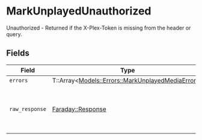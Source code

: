 # MarkUnplayedUnauthorized

Unauthorized - Returned if the X-Plex-Token is missing from the header or query.


## Fields

| Field                                                                                               | Type                                                                                                | Required                                                                                            | Description                                                                                         |
| --------------------------------------------------------------------------------------------------- | --------------------------------------------------------------------------------------------------- | --------------------------------------------------------------------------------------------------- | --------------------------------------------------------------------------------------------------- |
| `errors`                                                                                            | T::Array<[Models::Errors::MarkUnplayedMediaErrors](../../models/errors/markunplayedmediaerrors.md)> | :heavy_minus_sign:                                                                                  | N/A                                                                                                 |
| `raw_response`                                                                                      | [Faraday::Response](https://www.rubydoc.info/gems/faraday/Faraday/Response)                         | :heavy_minus_sign:                                                                                  | Raw HTTP response; suitable for custom response parsing                                             |
